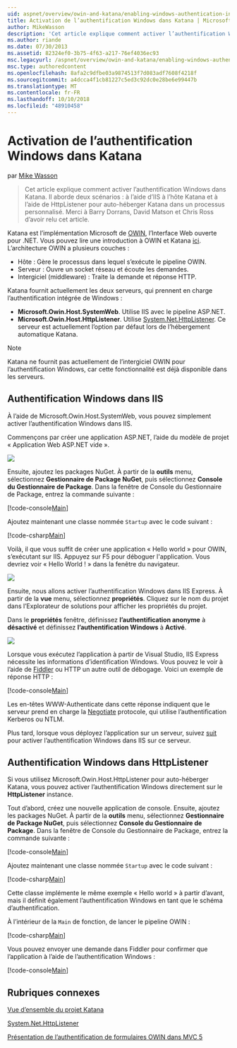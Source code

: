```yaml
---
uid: aspnet/overview/owin-and-katana/enabling-windows-authentication-in-katana
title: Activation de l’authentification Windows dans Katana | Microsoft Docs
author: MikeWasson
description: 'Cet article explique comment activer l’authentification Windows dans Katana. Il aborde deux scénarios : à l’aide d’IIS à l’hôte Katana et à l’aide de HttpListener pour auto-héberger Kat...'
ms.author: riande
ms.date: 07/30/2013
ms.assetid: 82324ef0-3b75-4f63-a217-76ef4036ec93
msc.legacyurl: /aspnet/overview/owin-and-katana/enabling-windows-authentication-in-katana
msc.type: authoredcontent
ms.openlocfilehash: 8afa2c9dfbe03a9874513f7d083adf7608f4218f
ms.sourcegitcommit: a4dcca4f1cb81227c5ed3c92dc0e28be6e99447b
ms.translationtype: MT
ms.contentlocale: fr-FR
ms.lasthandoff: 10/10/2018
ms.locfileid: "48910458"
---
```

<a name="enabling-windows-authentication-in-katana"></a>Activation de l’authentification Windows dans Katana
====================
par [Mike Wasson](https://github.com/MikeWasson)

> Cet article explique comment activer l’authentification Windows dans Katana. Il aborde deux scénarios : à l’aide d’IIS à l’hôte Katana et à l’aide de HttpListener pour auto-héberger Katana dans un processus personnalisé. Merci à Barry Dorrans, David Matson et Chris Ross d’avoir relu cet article.


Katana est l’implémentation Microsoft de [OWIN](http://owin.org/), l’Interface Web ouverte pour .NET. Vous pouvez lire une introduction à OWIN et Katana [ici](an-overview-of-project-katana.md). L’architecture OWIN a plusieurs couches :

- Hôte : Gère le processus dans lequel s’exécute le pipeline OWIN.
- Serveur : Ouvre un socket réseau et écoute les demandes.
- Intergiciel (middleware) : Traite la demande et réponse HTTP.

Katana fournit actuellement les deux serveurs, qui prennent en charge l’authentification intégrée de Windows :

- **Microsoft.Owin.Host.SystemWeb**. Utilise IIS avec le pipeline ASP.NET.
- **Microsoft.Owin.Host.HttpListener**. Utilise [System.Net.HttpListener](https://msdn.microsoft.com/library/system.net.httplistener.aspx). Ce serveur est actuellement l’option par défaut lors de l’hébergement automatique Katana.

> [!NOTE]
> Katana ne fournit pas actuellement de l’intergiciel OWIN pour l’authentification Windows, car cette fonctionnalité est déjà disponible dans les serveurs.

## <a name="windows-authentication-in-iis"></a>Authentification Windows dans IIS

À l’aide de Microsoft.Owin.Host.SystemWeb, vous pouvez simplement activer l’authentification Windows dans IIS.

Commençons par créer une application ASP.NET, l’aide du modèle de projet « Application Web ASP.NET vide ».

![](enabling-windows-authentication-in-katana/_static/image1.png)

Ensuite, ajoutez les packages NuGet. À partir de la **outils** menu, sélectionnez **Gestionnaire de Package NuGet**, puis sélectionnez **Console du Gestionnaire de Package**. Dans la fenêtre de Console du Gestionnaire de Package, entrez la commande suivante :

[!code-console[Main](enabling-windows-authentication-in-katana/samples/sample1.cmd)]

Ajoutez maintenant une classe nommée `Startup` avec le code suivant :

[!code-csharp[Main](enabling-windows-authentication-in-katana/samples/sample2.cs)]

Voilà, il que vous suffit de créer une application « Hello world » pour OWIN, s’exécutant sur IIS. Appuyez sur F5 pour déboguer l'application. Vous devriez voir « Hello World ! » dans la fenêtre du navigateur.

![](enabling-windows-authentication-in-katana/_static/image2.png)

Ensuite, nous allons activer l’authentification Windows dans IIS Express. À partir de la **vue** menu, sélectionnez **propriétés**. Cliquez sur le nom du projet dans l’Explorateur de solutions pour afficher les propriétés du projet.

Dans le **propriétés** fenêtre, définissez **l’authentification anonyme** à **désactivé** et définissez **l’authentification Windows** à  **Activé**.

![](enabling-windows-authentication-in-katana/_static/image3.png)

Lorsque vous exécutez l’application à partir de Visual Studio, IIS Express nécessite les informations d’identification Windows. Vous pouvez le voir à l’aide de [Fiddler](http://fiddler2.com/home) ou HTTP un autre outil de débogage. Voici un exemple de réponse HTTP :

[!code-console[Main](enabling-windows-authentication-in-katana/samples/sample3.cmd?highlight=1,5-6)]

Les en-têtes WWW-Authenticate dans cette réponse indiquent que le serveur prend en charge la [Negotiate](http://www.ietf.org/rfc/rfc4559.txt) protocole, qui utilise l’authentification Kerberos ou NTLM.

Plus tard, lorsque vous déployez l’application sur un serveur, suivez [suit](https://www.iis.net/configreference/system.webserver/security/authentication/windowsauthentication) pour activer l’authentification Windows dans IIS sur ce serveur.

## <a name="windows-authentication-in-httplistener"></a>Authentification Windows dans HttpListener

Si vous utilisez Microsoft.Owin.Host.HttpListener pour auto-héberger Katana, vous pouvez activer l’authentification Windows directement sur le **HttpListener** instance.

Tout d’abord, créez une nouvelle application de console. Ensuite, ajoutez les packages NuGet. À partir de la **outils** menu, sélectionnez **Gestionnaire de Package NuGet**, puis sélectionnez **Console du Gestionnaire de Package**. Dans la fenêtre de Console du Gestionnaire de Package, entrez la commande suivante :

[!code-console[Main](enabling-windows-authentication-in-katana/samples/sample4.cmd)]

Ajoutez maintenant une classe nommée `Startup` avec le code suivant :

[!code-csharp[Main](enabling-windows-authentication-in-katana/samples/sample5.cs)]

Cette classe implémente le même exemple « Hello world » à partir d’avant, mais il définit également l’authentification Windows en tant que le schéma d’authentification.

À l’intérieur de la `Main` de fonction, de lancer le pipeline OWIN :

[!code-csharp[Main](enabling-windows-authentication-in-katana/samples/sample6.cs)]

Vous pouvez envoyer une demande dans Fiddler pour confirmer que l’application à l’aide de l’authentification Windows :

[!code-console[Main](enabling-windows-authentication-in-katana/samples/sample7.cmd?highlight=1,4-5)]

## <a name="related-topics"></a>Rubriques connexes

[Vue d’ensemble du projet Katana](an-overview-of-project-katana.md)

[System.Net.HttpListener](https://msdn.microsoft.com/library/system.net.httplistener.aspx)

[Présentation de l’authentification de formulaires OWIN dans MVC 5](https://blogs.msdn.com/b/webdev/archive/2013/07/03/understanding-owin-forms-authentication-in-mvc-5.aspx)
